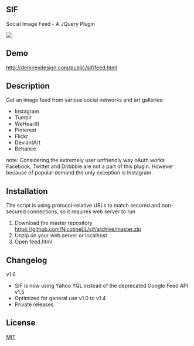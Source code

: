 ## SIF

Social Image Feed - A JQuery Plugin

![](http://i.imgur.com/Hkaq30a.jpg)

## Demo

http://demirevdesign.com/public/sif/feed.html

## Description

Get an image feed from various social networks and art galleries:
- Instagram
- Tumblr
- WeHeartIt
- Pinterest
- Flickr
- DeviantArt
- Behance

note: Considering the extremely user unfriendly way oAuth works Facebook, Twitter and Dribbble are not a part of this plugin. However because of popular demand the only exception is Instagram.

## Installation

The script is using protocol-relative URLs to match secured and non-secured connections, so it requires web server to run

1. Download the master repository https://github.com/NicotineLL/sif/archive/master.zip
2. Unzip on your web server or localhost
3. Open feed.html

## Changelog
v1.6
- SIF is now using Yahoo YQL instead of the deprecated Google Feed API
v1.5
- Optimized for general use
v1.0 to v1.4
- Private releases

## License
[MIT](http://mit-license.org/)
